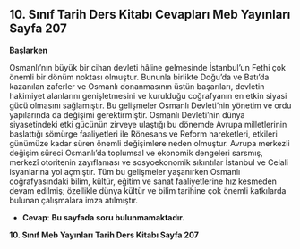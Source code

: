 ## 10. Sınıf Tarih Ders Kitabı Cevapları Meb Yayınları Sayfa 207

**Başlarken**

Osmanlı’nın büyük bir cihan devleti hâline gelmesinde İstanbul’un Fethi çok önemli bir dönüm noktası olmuştur. Bununla birlikte Doğu’da ve Batı’da kazanılan zaferler ve Osmanlı donanmasının üstün başarıları, devletin hakimiyet alanlarını genişletmesini ve kurulduğu coğrafyanın en etkin siyasi gücü olmasını sağlamıştır. Bu gelişmeler Osmanlı Devleti’nin yönetim ve ordu yapılarında da değişimi gerektirmiştir. Osmanlı Devleti’nin dünya siyasetindeki etki gücünün zirveye ulaştığı bu dönemde Avrupa milletlerinin başlattığı sömürge faaliyetleri ile Rönesans ve Reform hareketleri, etkileri günümüze kadar süren önemli değişimlere neden olmuştur. Avrupa merkezli değişim süreci Osmanlı’da toplumsal ve ekonomik dengeleri sarsmış, merkezî otoritenin zayıflaması ve sosyoekonomik sıkıntılar İstanbul ve Celali isyanlarına yol açmıştır. Tüm bu gelişmeler yaşanırken Osmanlı coğrafyasındaki bilim, kültür, eğitim ve sanat faaliyetlerine hız kesmeden devam edilmiş; özellikle dünya kültür ve bilim tarihine çok önemli katkılarda bulunan çalışmalara imza atılmıştır.

* **Cevap**: **Bu sayfada soru bulunmamaktadır.**

**10. Sınıf Meb Yayınları Tarih Ders Kitabı Sayfa 207**